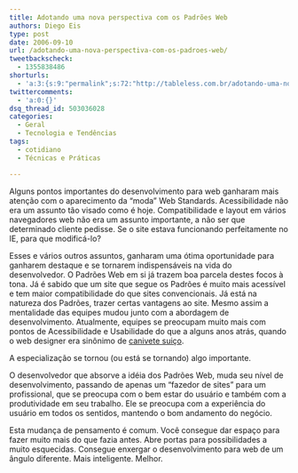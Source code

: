 ```yaml
---
title: Adotando uma nova perspectiva com os Padrões Web
authors: Diego Eis
type: post
date: 2006-09-10
url: /adotando-uma-nova-perspectiva-com-os-padroes-web/
tweetbackscheck:
  - 1355838486
shorturls:
  - 'a:3:{s:9:"permalink";s:72:"http://tableless.com.br/adotando-uma-nova-perspectiva-com-os-padroes-web";s:7:"tinyurl";s:26:"http://tinyurl.com/3atblob";s:4:"isgd";s:19:"http://is.gd/H9nf01";}'
twittercomments:
  - 'a:0:{}'
dsq_thread_id: 503036028
categories:
  - Geral
  - Tecnologia e Tendências
tags:
  - cotidiano
  - Técnicas e Práticas

---
```

Alguns pontos importantes do desenvolvimento para web ganharam mais atenção com o aparecimento da &#8220;moda&#8221; Web Standards. Acessibilidade não era um assunto tão visado como é hoje. Compatibilidade e layout em vários navegadores web não era um assunto importante, a não ser que determinado cliente pedisse. Se o site estava funcionando perfeitamente no IE, para que modificá-lo?

Esses e vários outros assuntos, ganharam uma ótima oportunidade para ganharem destaque e se tornarem indispensáveis na vida do desenvolvedor. O Padrões Web em si já trazem boa parcela destes focos à tona. Já é sabido que um site que segue os Padrões é muito mais acessível e tem maior compatibilidade do que sites convencionais. Já está na natureza dos Padrões, trazer certas vantagens ao site. Mesmo assim a mentalidade das equipes mudou junto com a abordagem de desenvolvimento. Atualmente, equipes se preocupam muito mais com pontos de Acessibilidade e Usabilidade do que a alguns anos atrás, quando o web designer era sinônimo de [canivete suiço][1].
  
A especialização se tornou (ou está se tornando) algo importante.

O desenvolvedor que absorve a idéia dos Padrões Web, muda seu nível de desenvolvimento, passando de apenas um &#8220;fazedor de sites&#8221; para um profissional, que se preocupa com o bem estar do usuário e também com a produtividade em seu trabalho. Ele se preocupa com a experiência do usuário em todos os sentidos, mantendo o bom andamento do negócio.
  
Esta mudança de pensamento é comum. Você consegue dar espaço para fazer muito mais do que fazia antes. Abre portas para possibilidades a muito esquecidas. Consegue enxergar o desenvolvimento para web de um ângulo diferente. Mais inteligente. Melhor.

 [1]: http://images.google.com.br/images?q=canivete%20sui%C3%A7o&ie=UTF-8&oe=UTF-8&client=firefox-a&rls=org.mozilla:en-US:official&sa=N&tab=wi